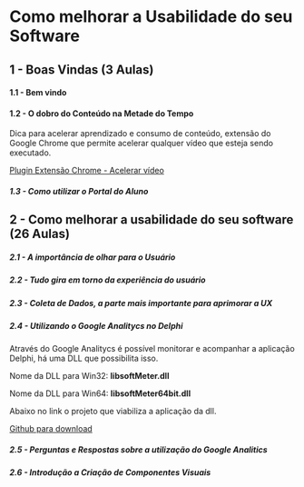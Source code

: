 # Como melhorar a Usabilidade do seu Software

## 1 - Boas Vindas (3 Aulas)

#### 1.1 - Bem vindo

#### 1.2 - O dobro do Conteúdo na Metade do Tempo

Dica para acelerar aprendizado e consumo de conteúdo, extensão do Google Chrome que permite acelerar qualquer vídeo que esteja sendo executado.

[Plugin Extensão Chrome - Acelerar vídeo](https://chromewebstore.google.com/detail/video-speed-controller/nffaoalbilbmmfgbnbgppjihopabppdk?hl=pt-BR&utm_source=chrome-ntp-launcher)

##### 1.3 - Como utilizar o Portal do Aluno

## 2 - Como melhorar a usabilidade do seu software (26 Aulas)

##### 2.1 - A importância de olhar para o Usuário

##### 2.2 - Tudo gira em torno da experiência do usuário

##### 2.3 - Coleta de Dados, a parte mais importante para aprimorar a UX

##### 2.4 - Utilizando o Google Analitycs no Delphi

Através do Google Analitycs é possível monitorar e acompanhar a aplicação Delphi, há uma DLL  que possibilita isso.

Nome da DLL para Win32: **libsoftMeter.dll**

Nome da DLL para Win64: **libsoftMeter64bit.dll**

Abaixo no link o projeto que viabiliza a aplicação da dll.

[Github para download](https://github.com/starmessage/libSoftMeter/blob/master/samples/Delphi-Pascal/delphi-gui-demo/softMeter_globalVar.pas)

##### 2.5 - Perguntas e Respostas sobre a utilização do Google Analitics

##### 2.6 - Introdução a Criação de Componentes Visuais



